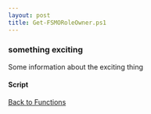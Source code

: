 ```yaml
---
layout: post
title: Get-FSMORoleOwner.ps1
---
```


### something exciting

Some information about the exciting thing

#### Script

<script src="https://gist-it.appspot.com/github.com/BanterBoy/scripts-blog/blob/master/PowerShell/functions/activeDirectory/Get-FSMORoleOwner.ps1"></script>

<a href="/menu/_pages/functions.html">Back to Functions</a>
